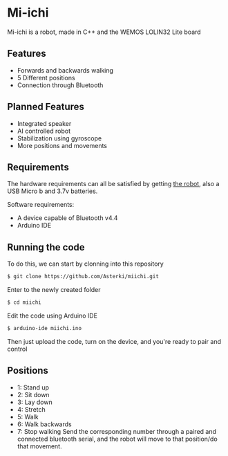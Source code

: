 # Mi-ichi
Mi-ichi is a robot, made in C++ and the WEMOS LOLIN32 Lite board

## Features
- Forwards and backwards walking
- 5 Different positions
- Connection through Bluetooth 

## Planned Features
- Integrated speaker
- AI controlled robot
- Stabilization using gyroscope
- More positions and movements

## Requirements 
The hardware requirements can all be satisfied by getting [the robot](https://en.aliexpress.com/item/1005002261067786.html), also a USB Micro b and 3.7v batteries.

Software requirements:
- A device capable of Bluetooth v4.4
- Arduino IDE

## Running the code
To do this, we can start by clonning into this repository
```bash
$ git clone https://github.com/Asterki/miichi.git
```
Enter to the newly created folder
```bash
$ cd miichi
```
Edit the code using Arduino IDE
```bash
$ arduino-ide miichi.ino
```
Then just upload the code, turn on the device, and you're ready to pair and control

## Positions
- 1: Stand up
- 2: Sit down
- 3: Lay down
- 4: Stretch
- 5: Walk
- 6: Walk backwards
- 7: Stop walking
Send the corresponding number through a paired and connected bluetooth serial, and the robot will move to that position/do that movement.
